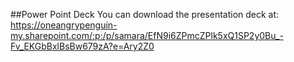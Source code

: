 ﻿##Power Point Deck
You can download the presentation deck at: https://oneangrypenguin-my.sharepoint.com/:p:/p/samara/EfN9i6ZPmcZPlk5xQ1SP2y0Bu_-Fv_EKGbBxlBsBw679zA?e=Ary2Z0